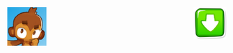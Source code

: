 <a href="https://github.com/GMRJoordan/TimeMonkey/releases/latest/download/TimeMaster.dll">
    <img align="left" alt="Icon" height="90" src="unnamed.jpg">
    <img align="right" alt="Download" height="75" src="https://raw.githubusercontent.com/gurrenm3/BTD-Mod-Helper/master/BloonsTD6%20Mod%20Helper/Resources/DownloadBtn.png">
